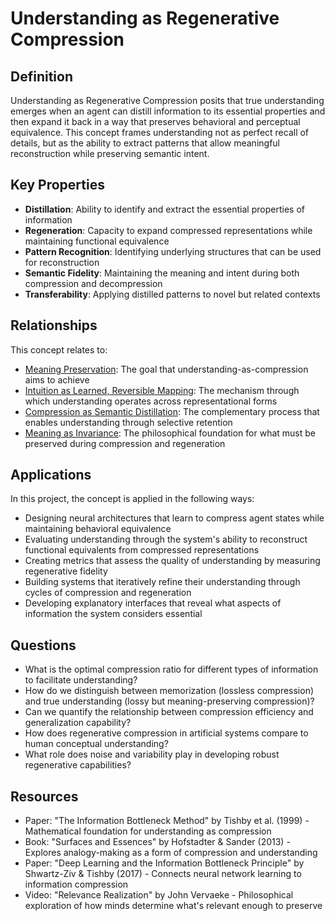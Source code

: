 # Understanding as Regenerative Compression

## Definition
Understanding as Regenerative Compression posits that true understanding emerges when an agent can distill information to its essential properties and then expand it back in a way that preserves behavioral and perceptual equivalence. This concept frames understanding not as perfect recall of details, but as the ability to extract patterns that allow meaningful reconstruction while preserving semantic intent.

## Key Properties
- **Distillation**: Ability to identify and extract the essential properties of information
- **Regeneration**: Capacity to expand compressed representations while maintaining functional equivalence
- **Pattern Recognition**: Identifying underlying structures that can be used for reconstruction
- **Semantic Fidelity**: Maintaining the meaning and intent during both compression and decompression
- **Transferability**: Applying distilled patterns to novel but related contexts

## Relationships
This concept relates to:
- [Meaning Preservation](meaning_preservation.md): The goal that understanding-as-compression aims to achieve
- [Intuition as Learned, Reversible Mapping](intuition_as_learned_reversible_mapping.md): The mechanism through which understanding operates across representational forms
- [Compression as Semantic Distillation](compression_as_semantic_distillation.md): The complementary process that enables understanding through selective retention
- [Meaning as Invariance](meaning_as_invariance.md): The philosophical foundation for what must be preserved during compression and regeneration

## Applications
In this project, the concept is applied in the following ways:
- Designing neural architectures that learn to compress agent states while maintaining behavioral equivalence
- Evaluating understanding through the system's ability to reconstruct functional equivalents from compressed representations
- Creating metrics that assess the quality of understanding by measuring regenerative fidelity
- Building systems that iteratively refine their understanding through cycles of compression and regeneration
- Developing explanatory interfaces that reveal what aspects of information the system considers essential

## Questions
- What is the optimal compression ratio for different types of information to facilitate understanding?
- How do we distinguish between memorization (lossless compression) and true understanding (lossy but meaning-preserving compression)?
- Can we quantify the relationship between compression efficiency and generalization capability?
- How does regenerative compression in artificial systems compare to human conceptual understanding?
- What role does noise and variability play in developing robust regenerative capabilities?

## Resources
- Paper: "The Information Bottleneck Method" by Tishby et al. (1999) - Mathematical foundation for understanding as compression
- Book: "Surfaces and Essences" by Hofstadter & Sander (2013) - Explores analogy-making as a form of compression and understanding
- Paper: "Deep Learning and the Information Bottleneck Principle" by Shwartz-Ziv & Tishby (2017) - Connects neural network learning to information compression
- Video: "Relevance Realization" by John Vervaeke - Philosophical exploration of how minds determine what's relevant enough to preserve